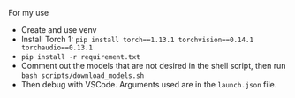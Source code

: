 For my use
* Create and use venv
* Install Torch 1: `pip install torch==1.13.1 torchvision==0.14.1 torchaudio==0.13.1`
* `pip install -r requirement.txt`
* Comment out the models that are not desired in the shell script, then run `bash scripts/download_models.sh`
* Then debug with VSCode. Arguments used are in the `launch.json` file. 
